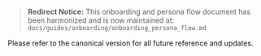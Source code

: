 > **Redirect Notice:**
This onboarding and persona flow document has been harmonized and is now maintained at:
`docs/guides/onboarding/onboarding_persona_flow.md`

Please refer to the canonical version for all future reference and updates.
